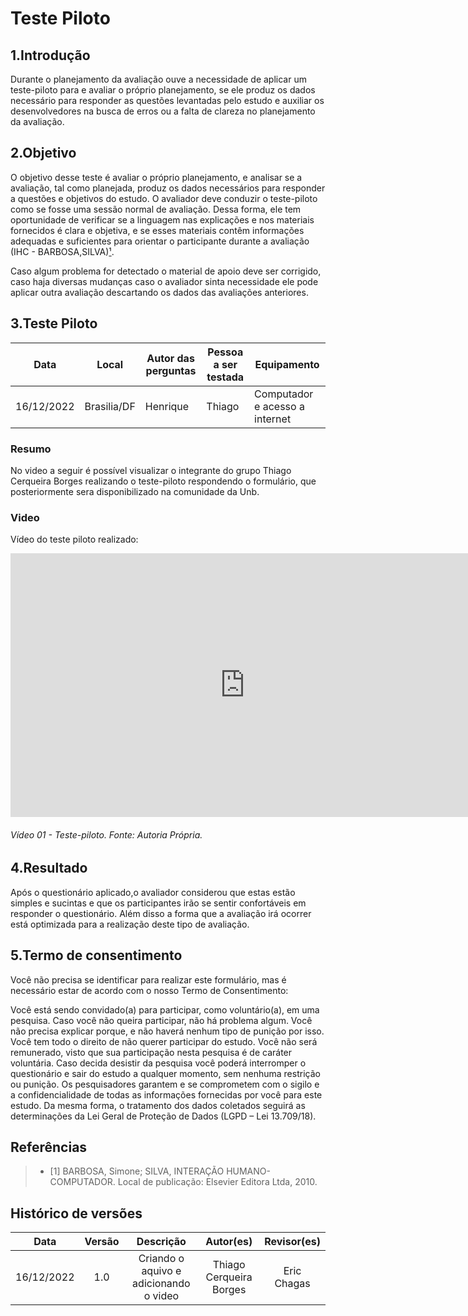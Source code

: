 # Teste Piloto

## 1.Introdução

Durante o planejamento da avaliação ouve a necessidade de aplicar um teste-piloto para e avaliar o próprio planejamento, se ele produz os dados necessário para responder as questões levantadas pelo estudo e auxiliar os desenvolvedores na busca de erros ou a falta de clareza no planejamento da avaliação.

## 2.Objetivo

O objetivo desse teste é avaliar o próprio planejamento, e analisar se a avaliação, tal como
planejada, produz os dados necessários para responder a questões e objetivos do estudo. O avaliador deve
conduzir o teste-piloto como se fosse uma sessão normal de avaliação. Dessa forma, ele tem oportunidade
de verificar se a linguagem nas explicações e nos materiais fornecidos é clara e objetiva, e se esses materiais
contêm informações adequadas e suficientes para orientar o participante durante a avaliação (IHC - BARBOSA,SILVA)[¹](#ancora1).

Caso algum problema for detectado  o material de apoio deve ser corrigido, caso haja diversas mudanças caso o avaliador sinta necessidade ele pode aplicar outra avaliação descartando os dados das avaliações anteriores.

## 3.Teste Piloto



| Data       | Local   | Autor das perguntas     | Pessoa a ser testada |Equipamento|
| ---------- | ------  | ------------ | ------- | ------- |
| 16/12/2022 | Brasilia/DF            | Henrique| Thiago  |Computador e acesso a internet|

### Resumo

No video a seguir é possível visualizar o integrante do grupo Thiago Cerqueira Borges realizando o teste-piloto respondendo o formulário, que posteriormente sera disponibilizado na comunidade da Unb.


### Video

Vídeo do teste piloto realizado:

<iframe width="750" height="422" src="https://www.youtube.com/watch?v=D39F6t_alVs" title="Teste-piloto Unb Idiomas Grupo 8" frameborder="0" allow="accelerometer; autoplay; clipboard-write; encrypted-media; gyroscope; picture-in-picture" allowfullscreen></iframe>

###### Vídeo 01 - Teste-piloto. Fonte: Autoria Própria.


## 4.Resultado

Após o questionário aplicado,o avaliador considerou que estas estão simples e sucintas e que os participantes irão se sentir confortáveis em responder o questionário. Além disso a forma que a avaliação irá ocorrer está optimizada para a realização deste tipo de avaliação.

## 5.Termo de consentimento

Você não precisa se identificar para realizar este formulário, mas é necessário estar de acordo com o nosso Termo de Consentimento: 

Você está sendo convidado(a) para participar, como voluntário(a), em uma pesquisa. Caso você não queira participar, não há problema algum. Você não precisa explicar porque, e não haverá nenhum tipo de punição por isso. Você tem todo o direito de não querer participar do estudo. Você não será remunerado, visto que sua participação nesta pesquisa é de caráter voluntária. Caso decida desistir da pesquisa você poderá interromper o questionário e sair do estudo a qualquer momento, sem nenhuma restrição ou punição. Os pesquisadores garantem e se comprometem com o sigilo e a confidencialidade de todas as informações fornecidas por você para este estudo. Da mesma forma, o tratamento dos dados coletados seguirá as determinações da Lei Geral de Proteção de Dados (LGPD – Lei 13.709/18). 


## Referências

> - <a id="ancora1"></a> [1] BARBOSA, Simone; SILVA, INTERAÇÃO HUMANO-COMPUTADOR. Local de publicação: Elsevier Editora Ltda, 2010.

## Histórico de versões
|    Data    | Versão |                                       Descrição                                       |        Autor(es)        |         Revisor(es)         |
| :--------: | :----: | :-----------------------------------------------------------------------------------: | :---------------------: | :---------------------: |
| 16/12/2022 |  1.0   |                           Criando o aquivo e adicionando o video                      |   Thiago Cerqueira Borges   | Eric Chagas |